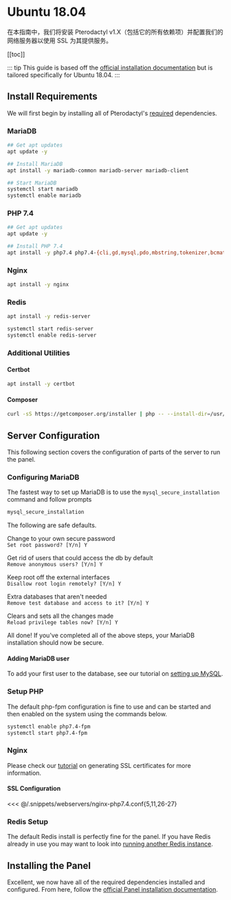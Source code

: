 # Ubuntu 18.04
在本指南中，我们将安装 Pterodactyl v1.X（包括它的所有依赖项）并配置我们的网络服务器以使用 SSL 为其提供服务。

[[toc]]

::: tip
This guide is based off the [official installation documentation](/panel/1.0/getting_started.md) but is tailored specifically for Ubuntu 18.04.
:::

## Install Requirements
We will first begin by installing all of Pterodactyl's [required](/panel/1.0/getting_started.md#dependencies) dependencies.

### MariaDB
```bash
## Get apt updates
apt update -y

## Install MariaDB
apt install -y mariadb-common mariadb-server mariadb-client

## Start MariaDB
systemctl start mariadb
systemctl enable mariadb
```

### PHP 7.4
```bash
## Get apt updates
apt update -y

## Install PHP 7.4
apt install -y php7.4 php7.4-{cli,gd,mysql,pdo,mbstring,tokenizer,bcmath,xml,fpm,curl,zip}
```

### Nginx
```bash
apt install -y nginx
```

### Redis
```bash
apt install -y redis-server

systemctl start redis-server
systemctl enable redis-server
```

### Additional Utilities

#### Certbot
```bash
apt install -y certbot
```

#### Composer
```bash
curl -sS https://getcomposer.org/installer | php -- --install-dir=/usr/local/bin --filename=composer
```

## Server Configuration
This following section covers the configuration of parts of the server to run the panel.

### Configuring MariaDB
The fastest way to set up MariaDB is to use the `mysql_secure_installation` command and follow prompts

```bash
mysql_secure_installation
```

The following are safe defaults.

Change to your own secure password  
`Set root password? [Y/n] Y`

Get rid of users that could access the db by default  
`Remove anonymous users? [Y/n] Y`

Keep root off the external interfaces  
`Disallow root login remotely? [Y/n] Y`

Extra databases that aren't needed  
`Remove test database and access to it? [Y/n] Y`

Clears and sets all the changes made  
`Reload privilege tables now? [Y/n] Y`

All done! If you've completed all of the above steps, your MariaDB installation should now be secure.

#### Adding MariaDB user
To add your first user to the database, see our tutorial on [setting up MySQL](/tutorials/mysql_setup.md).

### Setup PHP
The default php-fpm configuration is fine to use and can be started and then enabled on the system using the
commands below.

```bash
systemctl enable php7.4-fpm
systemctl start php7.4-fpm
```

### Nginx
Please check our [tutorial](/tutorials/creating_ssl_certificates.md) on generating SSL certificates for more information.

#### SSL Configuration
<<< @/.snippets/webservers/nginx-php7.4.conf{5,11,26-27}

### Redis Setup
The default Redis install is perfectly fine for the panel. If you have Redis already in use you may want to look into
[running another Redis instance](https://community.pivotal.io/s/article/How-to-setup-and-run-multiple-Redis-server-instances-on-a-Linux-host).

## Installing the Panel
Excellent, we now have all of the required dependencies installed and configured. From here, follow the [official Panel installation documentation](/panel/1.0/getting_started.md#download-files).
